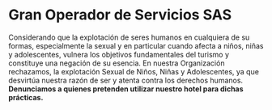 # Gran Operador de Servicios SAS

Considerando que la explotación de seres humanos en cualquiera de su formas,
especialmente la sexual y en particular cuando afecta a niños, niñas y
adolescentes, vulnera los objetivos fundamentales del turismo y constituye
una negación de su esencia. En nuestra Organización rechazamos, la
explotación Sexual de Niños, Niñas y Adolescentes, ya que desvirtúa nuestra
razón de ser y atenta contra los derechos humanos. **Denunciamos a quienes pretenden utilizar nuestro hotel para dichas prácticas.**